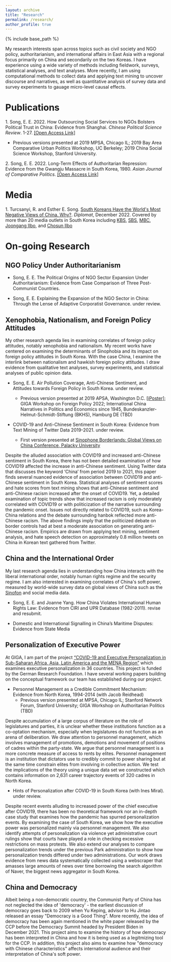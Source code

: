 ```yaml
---
layout: archive
title: "Research"
permalink: /research/
author_profile: true
---
```


{% include base_path %}

My research interests span across topics such as civil society and NGO policy, authoritarianism, and international affairs in East Asia with a regional focus primarily on China and secondarily on the two Koreas. I have experience using a wide variety of methods including fieldwork, surveys, statistical analyses, and text analyses. More recently, I am using computational methods to collect data and applying text mining to uncover discourse and narratives, as well as quantitative analysis of survey data and survey experiments to gauage micro-level causal effects.

# Publications

1\. Song, E. E. 2022. How Outsourcing Social Services to NGOs Bolsters Political Trust in China: Evidence from Shanghai. *Chinese Political Science Review*. 1-27. [[Open Access Link]](https://link.springer.com/article/10.1007/s41111-021-00207-z)    
   * Previous versions presented at 2019 MPSA, Chicago IL; 2019 Bay Area Comparative Urban Politics Workshop, UC Berkeley; 2019 China Social Science Workshop, Stanford University.

2\. Song, E. E. 2022. Long-Term Effects of Authoritarian Repression: Evidence from the Gwangju Massacre in South Korea, 1980. *Asian Journal of Comparative Politics*. [[Open Access Link]](https://journals.sagepub.com/doi/epub/10.1177/20578911221147994) 

# Media

1\. Turcsanyi, R. and Esther E. Song. [South Koreans Have the World's Most Negative Views of China. Why?](https://thediplomat.com/2022/12/south-koreans-have-the-worlds-most-negative-views-of-china-why/). *Diplomat*, December 2022.
   Covered by more than 20 media outlets in South Korea including [KBS](https://news.kbs.co.kr/news/view.do?ncd=6207159&ref=A), [SBS](https://news.sbs.co.kr/news/endPage.do?news_id=N1007024887&plink=ORI&cooper=NAVER), [MBC](https://imnews.imbc.com/replay/2022/nwtoday/article/6440097_35752.html), [Joongang Ilbo](https://www.joongang.co.kr/article/25129259), and [Chosun Ilbo](https://www.chosun.com/international/international_general/2022/12/28/NSJ6CQ37RNEM3JOVZWWAZDRAAI/?utm_source=naver&utm_medium=referral&utm_campaign=naver-news)

# On-going Research
## NGO Policy Under Authoritarianism

* Song, E. E. The Political Origins of NGO Sector Expansion Under Authoritarianism: Evidence from Case Comparison of Three Post-Communist Countries.

* Song, E. E. Explaining the Expansion of the NGO Sector in China: Through the Lense of Adaptive Corporatist Governance. under review.

## Xenophobia, Nationalism, and Foreign Policy Attitudes

My other research agenda lies in examining correlates of foreign policy attitudes, notably xenophobia and nationalism. My recent works have centered on examining the determinants of Sinophobia and its impact on foreign policy attitudes in South Korea. With the case China, I examine the interlink between nationalism and hawkish foreign policy attitudes. I draw evidence from qualitative text analyses, survey experiments, and statistical analyses of public opinion data.

* Song, E. E. Air Pollution Coverage, Anti-Chinese Sentiment, and Attitudes towards Foreign Policy in South Korea. under review.   
   * Previous version presented at 2019 APSA, Washington D.C. [[iPoster]](https://apsa2019-apsa.ipostersessions.com/default.aspx?s=DF-1D-34-3D-64-33-21-12-B0-42-57-A1-87-AC-68-E1); GIGA Workshop on Foreign Policy 2022; International China Narratives in Politics and Economics since 1945, Bundeskanzler-Helmut-Schmidt-Stiftung (BKHS), Hamburg DE (TBD)
   
* COVID-19 and Anti-Chinese Sentiment in South Korea: Evidence from Text Mining of Twitter Data 2019-2021. under review.   
   * First version presented at [Sinophone Borderlands: Global Views on China Conference, Palacky University](https://sinofon.cz/surveys/)

Despite the alluded association with COVID19 and increased anti-Chinese sentiment in South Korea, there has not been detailed examination of how COVID19 affected the increase in anti-Chinese sentiment. Using Twitter data that discusses the keyword ‘China’ from period 2019 to 2021, this paper finds several nuanced evidence of association between COVID19 and anti-Chinese sentiment in South Korea. Statistical analyses of sentiment scores and hate scores from text mining shows that anti-Chinese sentiment and anti-Chinese racism increased after the onset of COVID19. Yet, a detailed examination of topic trends show that increased racism is only moderately correlated with COVID19 or with politicization of the narrative surrounding the pandemic onset. Issues not directly related to COVID19, such as Korea-China relations and the debate surrounding hanbok reflected more anti-Chinese racism. The above findings imply that the politicized debate on border controls had at best a moderate association on generating anti-Chinese racism. Empirics are drawn from applying text mining, sentiment analysis, and hate speech detection on approximately 0.8 million tweets on China in Korean text gathered from Twitter.

## China and the International Order

My last research agenda lies in understanding how China interacts with the liberal international order, notably human rights regime and the security regime. I am also interested in examining correlates of China's soft power, measured by world-wide survey data on global views of China such as the [Sinofon](https://sinofon.cz/surveys/) and social media data.

* Song, E. E. and Joanne Yang. How China Violates International Human Rights Law: Evidence from CIRI and UPR Database (1982-2011). revise and resubmit.

* Domestic and International Signalling in China’s Maritime Disputes: Evidence from State Media

## Personalization of Executive Power

At GIGA, I am part of the project [“COVID-19 and Executive Personalization in Sub-Saharan Africa, Asia, Latin America and the MENA Region”](https://www.giga-hamburg.de/en/research-and-transfer/projects/covid-19-executive-personalization-sub-saharan-africa-asia-latin-america-mena-region) which examines executive personalization in 36 countries. This project is funded by the German Research Foundation. I have several working papers building on the conceptual framework our team has established during our project.

* Personnel Management as a Credible Commitment Mechanism: Evidence from North Korea, 1994-2014 (with Jacob Reidhead)
  * Previous version presented at MPSA, Chicago IL; Stanford Network Forum, Stanford University; GIGA Workshop on Authoritarian Politics (TBD)

Despite accumulation of a large corpus of literature on the role of legislatures and parties, it is unclear whether these institutions function as a co-optation mechanism, especially when legislatures do not function as an arena of deliberation. We draw attention to personnel management, which involves management of promotions, demotions and movement of positions of cadres within the party-state. We argue that personnel management is a more concrete measure of access to rents by elites. Personnel management is an institution that dictators use to credibly commit to power sharing but at the same time constrain elites from involving in collective action. We test the implications of the theory using a unique data set we constructed which contains information on 2,631 career trajectory events of 320 cadres in North Korea.

* Hints of Personalization after COVID-19 in South Korea (with Ines Miral). under review.

Despite recent events alluding to increased power of the chief executive after COVID19, there has been no theoretical framework nor an in-depth case study that examines how the pandemic has spurred personalization events. By examining the case of South Korea, we show how the executive power was personalized mainly via personnel management. We also identify attempts of personalization via violence yet administrative court rulings show that courts have played a role in checking excessive restrictions on mass protests. We also extend our analyses to compare personalization trends under the previous Park administration to show how personalization trends differed under two administrations. Our work draws evidence from news data systematically collected using a webscraper that amasses large amounts of news over time borrowing the search algorithm of Naver, the biggest news aggregator in South Korea.

## China and Democracy

Albeit being a non-democratic country, the Communist Party of China has not neglected the idea of 'democracy' - the earliest discussion of democracy goes back to 2009 when Yu Keping, advisor to Hu Jintao released an essay "Democracy is a Good Thing". More recently, the idea of democracy has been again mentioned in the white paper released by the CCP before the Democracy Summit headed by President Biden in December 2021. This project aims to examine the history of how democracy has been interpreted in China and how it is being used as a legitmizing tool for the CCP. In addition, this project also aims to examine how "democracy with Chinese characteristics" affects international audience and their interpretation of China's soft power.
